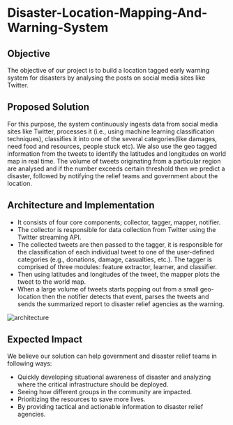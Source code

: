 # Disaster-Location-Mapping-And-Warning-System

## Objective

The objective of our project is to build a location tagged early warning system for disasters by analysing the posts on social media sites like Twitter.

## Proposed Solution 

For this purpose, the system continuously ingests data from social media sites like Twitter, processes it (i.e., using machine learning classification techniques), classifies it into one of the several categories(like damages, need food and resources, people stuck etc). We also use the geo tagged information from the tweets to identify the latitudes and longitudes on world map in real time. The volume of tweets originating from a particular region are analysed and if the number exceeds certain threshold then we predict a disaster, followed by notifying the relief teams and government about the location.

## Architecture and Implementation

* It consists of four core components; collector, tagger, mapper, notifier.
* The collector is responsible for data collection from  Twitter  using  the  Twitter
streaming API. 
* The collected tweets are then passed to the tagger, it is responsible for the classification of each individual tweet to one of the user-defined categories (e.g., donations, damage, casualties, etc.). The tagger is comprised of three modules:  feature extractor, learner, and classifier.
* Then using latitudes and longitudes of the tweet, the mapper plots the tweet to the world map.
* When a large volume of tweets starts popping out from a small geo-location then the notifier detects that event, parses the tweets and sends the summarized report to disaster relief agencies as the warning.

![architecture](https://imgur.com/4qYJpck)

## Expected Impact 

We believe our solution can help government and disaster relief teams in following ways:
  * Quickly developing situational awareness of disaster and analyzing where the critical infrastructure should be deployed.
  * Seeing how different groups in the community are impacted.
  * Prioritizing the resources to save more lives.
  * By providing tactical and actionable information to disaster relief agencies.
